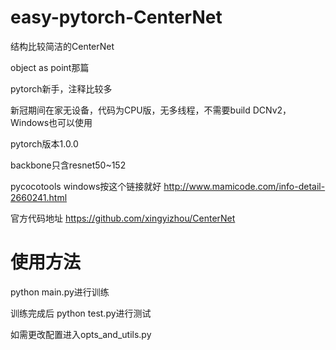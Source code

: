 # easy-pytorch-CenterNet
结构比较简洁的CenterNet

object as point那篇

pytorch新手，注释比较多

新冠期间在家无设备，代码为CPU版，无多线程，不需要build DCNv2，Windows也可以使用

pytorch版本1.0.0

backbone只含resnet50~152

pycocotools windows按这个链接就好    http://www.mamicode.com/info-detail-2660241.html

官方代码地址  https://github.com/xingyizhou/CenterNet


# 使用方法
python main.py进行训练

训练完成后 python test.py进行测试

如需更改配置进入opts_and_utils.py
